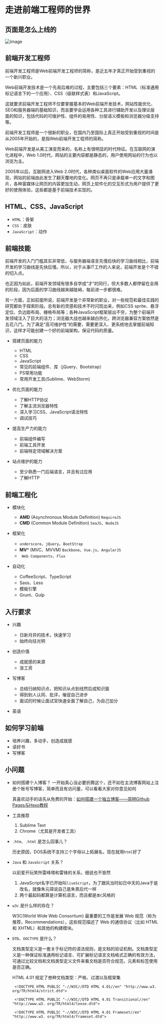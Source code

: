 # 走进前端工程师的世界

## 页面是怎么上线的

![image](http://lsly1989.qiniudn.com/150307flow.png)

## 前端开发工程师

前端开发工程师是Web前端开发工程师的简称，是近五年才真正开始受到重视的一个新兴职业。

Web前端开发技术是一个先易后难的过程，主要包括三个要素：HTML（标准通用标记语言下的一个应用）、CSS（级联样式表）和JavaScript。

这就要求前端开发工程师不仅要掌握基本的Web前端开发技术，网站性能优化、SEO和服务器端的基础知识，而且要学会运用各种工具进行辅助开发以及理论层面的知识，包括代码的可维护性、组件的易用性、分层语义模板和浏览器分级支持等。

前端开发工程师是一个很新的职业，在国内乃至国际上真正开始受到重视的时间是从2005年开始的，是指Web前端开发工程师的简称。

Web前端开发是从美工演变而来的，名称上有很明显的时代特征。在互联网的演化进程中，Web 1.0时代，网站的主要内容都是静态的，用户使用网站的行为也以浏览为主。

2005年以后，互联网进入Web 2.0时代，各种类似桌面软件的Web应用大量涌现，网站的前端由此发生了翻天覆地的变化。网页不再只是承载单一的文字和图片，各种富媒体让网页的内容更加生动，网页上软件化的交互形式为用户提供了更好的使用体验，这些都是基于前端技术实现的。

## HTML、CSS、JavaScript

* `HTML`：骨架
* `CSS`：皮肤
* `JavaScript`：动作

## 前端技能

前端开发的入门门槛其实非常低，与服务器端语言先慢后快的学习曲线相比，前端开发的学习曲线是先快后慢。所以，对于从事IT工作的人来说，前端开发是个不错的切入点。

也正因为如此，前端开发领域有很多自学成“才”的同行，但大多数人都停留在会用的阶段，因为后面的学习曲线越来越陡峭，每前进一步都很难。

另一方面，正如前面所说，前端开发是个非常新的职业，对一些规范和最佳实践的研究都处于探索阶段。总有新的灵感和技术不时闪现出来，例如CSS sprite、悬浮定位、负边距布局、栅格布局等；各种JavaScript框架层出不穷，为整个前端开发领域注入了巨大的活力；浏览器大战也越来越白热化，跨浏览器兼容方案依然是五花八门。为了满足“高可维护性”的需要，需要更深入、更系统地去掌握前端知识，这样才可能创建一个好的前端架构，保证代码的质量。


* 搭建页面的能力
	* HTML
	* CSS
	* JavaScript
	* 常见的前端组件、库（jQuery、Bootstrap）
	* PS常用功能
	* 常用开发工具(Sublime、WebStorm)


* 优化页面的能力
	* 了解HTTP协议
	* 了解主流浏览器特性
	* 深入学习CSS、JavaScript语法特性
	* 调试技巧


* 提高生产力的能力
	* 前端组件编写
	* 前端工具开发
	* 前端特定领域解决方案


* 站点维护的能力
	* 至少熟悉一门后端语言，并且有过应用
	* 了解HTTP


## 前端工程化

* 模块化
	* **AMD** (Asynchronous Module Definition) `RequireJS`
	* **CMD** (Common Module Definition) `SeaJS`、`NodeJS`

* 框架化
	* `underscore`、`jQuery`、`BootStrap`
	* **MV*** (MVC、MVVM) `Backbone`、`Vue.js`、`AngularJS`
	* ` Web Components`、`Flux`

* 自动化
	* CoffeeScript、TypeScript
	* Sass、Less
	* 模板引擎
	* Grunt、Gulp

## 入行要求

* 兴趣
	* 日新月异的技术，快速学习
	* 始终向往光明

* 创造价值
	* 成就感的来源
	* 涨工资

* 写博客
	* 总结归纳知识点，把知识从点到线然后成知识面
	* 得到别人认同、批评，催促自己进步
	* 面试的时候让面试官快速全面了解自己，为自己加分

* 英语

## 如何学习前端

* 培养兴趣，多动手，创造成就感
* 读好书
* 写博客

## 小问题

* 如何搭建个人博客？
	一开始真心没必要折腾这个，还不如在主流博客网站上注册个账号写博客，简单而且有访问量，可以看看大家对你意见如何

	真喜欢动手的话先从免费的开始：[如何搭建一个独立博客——简明Github Pages与Hexo教程](http://cnfeat.com/2014/05/10/2014-05-11-how-to-build-a-blog/)

* 工具推荐
	1. Sublime Text
	2. Chrome（尤其是开发者工具）

*  `.htm`、`.html` 是怎么回事儿？

	历史原因，DOS系统不支持三个字母以上拓展名，现在就用`html`好了

*  `Java` 和 `JavaScript` 关系？

	以前爱开玩笑所雷峰塔和雷锋的关系，细说也不皆然
	1. JavaScript名字已开始叫`liveScript`，为了跟风当时如日中天的Java于是改名，就像朱元璋说自己是朱熹后代一样
	2. 两个最起码都算是计算机语言，而且都是`类C`风格的

*  `w3c` 是什么样的存在？

	W3C(World Wide Web Consortium) 最重要的工作是发展 Web 规范（称为推荐，Recommendations），这些规范描述了 Web 的通信协议（比如 HTML 和 XHTML）和其他的构建模块。

*  `DTD`、`DOCTYPE` 是什么？

	文档类型定义是一套关于标记符的语法规则，是文档的验证机制。文档类型定义是一种保证标准通用标记语言、可扩展标记语言文档格式正确的有效方法，可通过比较文档和文档类型定义文件来看文档是否符合规范，元素和标签使用是否正确。


	HTML 4.01 规定了叁种文档类型：严格、过渡以及框架集

		<!DOCTYPE HTML PUBLIC "-//W3C//DTD HTML 4.01//en" "http://www.w3. org/TR/html4/strict.dtd">

		<!DOCTYPE HTML PUBLIC "-//W3C//DTD HTML 4.01 Transitional//en" "http://www.w3. org/TR/html4/loose.dtd">

		<!DOCTYPE HTML PUBLIC "-//W3C//DTD HTML 4.01 Frameset//en" "http://www.w3. org/TR/html4/frameset.dtd">
